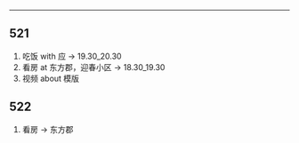 ---

## 521

1. 吃饭 with 应 -> 19.30_20.30
2. 看房 at 东方郡，迎春小区 -> 18.30_19.30
3. 视频 about 模版

## 522

1. 看房 -> 东方郡

